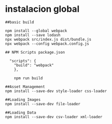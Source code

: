 # instalacion global 

	##basic build 
	
	npm install --global webpack
	npm install --save lodash
	npx webpack src/index.js dist/bundle.js
	npx webpack --config webpack.config.js
	
	## NPM Scripts package.json
	
	  "scripts": {
		"build": "webpack"
		},
		
		npm run build

	##Asset Management
	npm install --save-dev style-loader css-loader

	##Loading Images
	npm install --save-dev file-loader

	##Loading Data
	npm install --save-dev csv-loader xml-loader